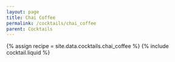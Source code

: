 ```yaml
---
layout: page
title: Chai Coffee
permalink: /cocktails/chai_coffee
parent: Cocktails
---
```

{% assign recipe = site.data.cocktails.chai_coffee %}
{% include cocktail.liquid %}